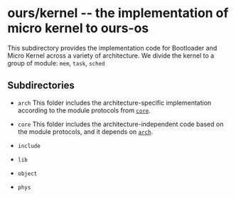# ours/kernel -- the implementation of micro kernel to ours-os

This subdirectory provides the implementation code for Bootloader and Micro Kernel across a variety of architecture.
We divide the kernel to a group of module: `mem`, `task`, `sched`

## Subdirectories
* `arch`
This folder includes the architecture-specific implementation according to the module protocols from [`core`](./core).

* `core`
This folder includes the architecture-independent code based on the module protocols, and it depends on [`arch`](./arch).

* `include`
* `lib`
* `object`
* `phys`